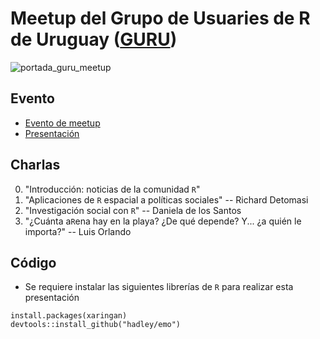 # Meetup del Grupo de Usuaries de R de Uruguay ([GURU](https://www.meetup.com/es/GURU-mvd/))

![portada_guru_meetup](https://secure.meetupstatic.com/photos/event/8/d/6/e/600_475776206.jpeg)

## Evento

- [Evento de meetup](https://www.meetup.com/es/GURU-mvd/events/263777768/)
- [Presentación](https://cdn.rawgit.com/guzmanlopez/GURU_slides_21082019/master/intro_meetup_20190821.html)


## Charlas

0. "Introducción: noticias de la comunidad `R`"
1. "Aplicaciones de `R` espacial a políticas sociales" -- Richard Detomasi
2. "Investigación social con `R`" -- Daniela de los Santos
3. "¿Cuánta a`R`ena hay en la playa? ¿De qué depende? Y... ¿a quién le importa?" -- Luis Orlando

## Código

- Se requiere instalar las siguientes librerías de `R` para realizar esta presentación

```
install.packages(xaringan)
devtools::install_github("hadley/emo")
```
